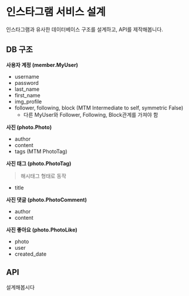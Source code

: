 # 인스타그램 서비스 설계

인스타그램과 유사한 데이터베이스 구조를 설계하고, API를 제작해봅니다.

## DB 구조

**사용자 계정 (member.MyUser)**  

- username
- password
- last_name
- first_name
- img_profile
- follower, following, block (MTM Intermediate to self, symmetric False)
	- 다른 MyUser와 Follower, Following, Block관계를 가져야 함
	
**사진 (photo.Photo)**

- author
- content
- tags (MTM PhotoTag)

**사진 태그 (photo.PhotoTag)**

> 해시태그 형태로 동작

- title


**사진 댓글 (photo.PhotoComment)**

- author
- content


**사진 좋아요 (photo.PhotoLike)**

- photo
- user
- created_date


## API

설계해봅시다